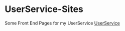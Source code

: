 # UserService-Sites
Some Front End Pages for my UserService [UserService](https://github.com/DerDavidBohl/UserService)
